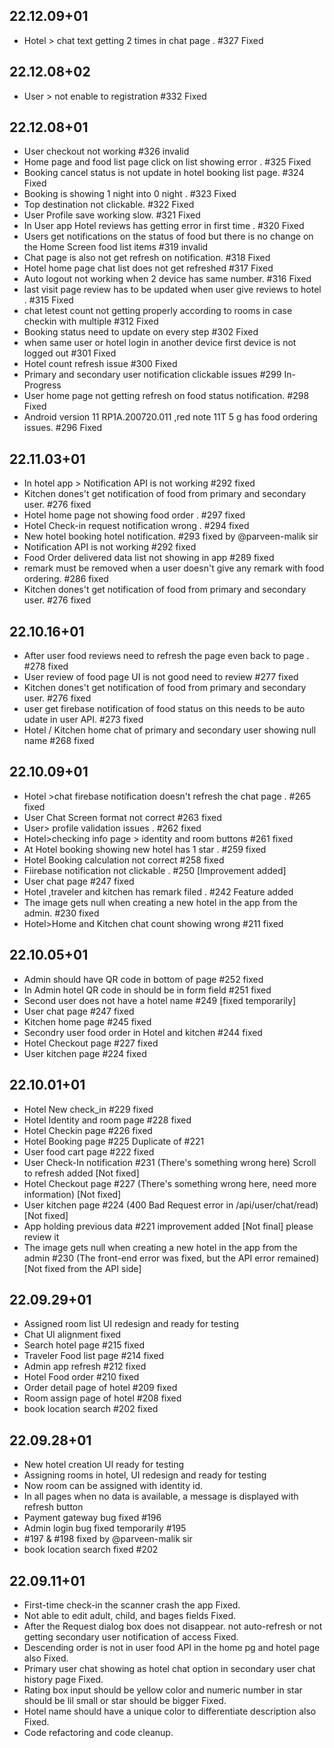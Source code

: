 ## 22.12.09+01
- Hotel > chat text getting 2 times in chat page . #327 Fixed

## 22.12.08+02
- User > not enable to registration #332 Fixed

## 22.12.08+01
- User checkout not working #326 invalid
- Home page and food list page click on list showing error . #325 Fixed
- Booking cancel status is not update in hotel booking list page. #324 Fixed
- Booking is showing 1 night into 0 night . #323 Fixed
- Top destination not clickable. #322 Fixed
- User Profile save working slow. #321 Fixed
- In User app Hotel reviews has getting error in first time . #320 Fixed
- Users get notifications on the status of food but there is no change on the Home Screen food list items #319 invalid
- Chat page is also not get refresh on notification. #318 Fixed
- Hotel home page chat list does not get refreshed #317 Fixed
- Auto logout not working when 2 device has same number. #316 Fixed
- last visit page review has to be updated when user give reviews to hotel . #315 Fixed
- chat letest count not getting properly according to rooms in case checkin with multiple #312 Fixed
- Booking status need to update on every step #302 Fixed
- when same user or hotel login in another device first device is not logged out #301 Fixed
- Hotel count refresh issue #300 Fixed
- Primary and secondary user notification clickable issues #299 In-Progress
- User home page not getting refresh on food status notification. #298 Fixed
- Android version 11 RP1A.200720.011 ,red note 11T 5 g has food ordering issues. #296 Fixed

## 22.11.03+01
- In hotel app > Notification API is not working #292 fixed
- Kitchen dones't get notification of food from primary and secondary user. #276 fixed
- Hotel home page not showing food order . #297 fixed
- Hotel Check-in request notification wrong . #294 fixed
- New hotel booking hotel notification. #293 fixed by @parveen-malik sir
- Notification API is not working #292 fixed
- Food Order delivered data list not showing in app #289 fixed
- remark must be removed when a user doesn't give any remark with food ordering. #286 fixed
- Kitchen dones't get notification of food from primary and secondary user. #276 fixed

## 22.10.16+01
- After user food reviews need to refresh the page even back to page . #278 fixed
- User review of food page UI is not good need to review #277 fixed
- Kitchen dones't get notification of food from primary and secondary user. #276 fixed
- user get firebase notification of food status on this needs to be auto udate in user API. #273 fixed
- Hotel / Kitchen home chat of primary and secondary user showing null name #268 fixed

## 22.10.09+01
- Hotel >chat firebase notification doesn't refresh the chat page . #265 fixed
- User Chat Screen format not correct #263 fixed
- User> profile validation issues . #262 fixed
- Hotel>checking info page > identity and room buttons #261 fixed
- At Hotel booking showing new hotel has 1 star . #259 fixed
- Hotel Booking calculation not correct #258 fixed
- Fiirebase notification not clickable . #250 [Improvement added]
- User chat page #247 fixed
- Hotel ,traveler and kitchen has remark filed . #242 Feature added
- The image gets null when creating a new hotel in the app from the admin. #230 fixed
- Hotel>Home and Kitchen chat count showing wrong #211 fixed

## 22.10.05+01
- Admin should have QR code in bottom of page #252 fixed
- In Admin hotel QR code in should be in form field #251 fixed
- Second user does not have a hotel name #249 [fixed temporarily]
- User chat page #247 fixed
- Kitchen home page #245 fixed
- Secondry user food order in Hotel and kitchen #244 fixed
- Hotel Checkout page #227 fixed
- User kitchen page #224 fixed

## 22.10.01+01
- Hotel New check_in #229 fixed
- Hotel Identity and room page #228 fixed
- Hotel Checkin page #226 fixed
- Hotel Booking page #225 Duplicate of #221
- User food cart page #222 fixed
- User Check-In notification #231 (There's something wrong here) Scroll to refresh added [Not fixed]
- Hotel Checkout page #227 (There's something wrong here, need more information) [Not fixed]
- User kitchen page #224 (400 Bad Request error in /api/user/chat/read) [Not fixed]
- App holding previous data #221 improvement added [Not final] please review it
- The image gets null when creating a new hotel in the app from the admin #230 (The front-end error was fixed, but the API error remained) [Not fixed from the API side]

## 22.09.29+01
- Assigned room list UI redesign and ready for testing
- Chat UI alignment fixed
- Search hotel page #215 fixed
- Traveler Food list page #214 fixed
- Admin app refresh #212 fixed
- Hotel Food order #210 fixed
- Order detail page of hotel #209 fixed
- Room assign page of hotel #208 fixed
- book location search #202 fixed

## 22.09.28+01
- New hotel creation UI ready for testing
- Assigning rooms in hotel, UI redesign and ready for testing
- Now room can be assigned with identity id.
- In all pages when no data is available, a message is displayed with refresh button
- Payment gateway bug fixed #196
- Admin login bug fixed temporarily #195
- #197 & #198 fixed by @parveen-malik sir
- book location search fixed #202

## 22.09.11+01
- First-time check-in the scanner crash  the app Fixed.
- Not able to edit adult, child, and bages fields Fixed.
- After the Request dialog box does not disappear. not auto-refresh or not getting secondary user notification of access Fixed.
- Descending order is not in user food API in the home pg and hotel page also Fixed.
- Primary user chat showing as hotel chat option in secondary user chat history page Fixed.
- Rating box input should be yellow color and numeric number in star should be lil small or star should be bigger Fixed.
- Hotel name should have a unique color to differentiate description also Fixed.
- Code refactoring and code cleanup.